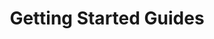 ---
title: Getting Started Guides
description: The following guides provide practical projects to learn Testcontainers by getting your hands dirty. Whether you’re looking to ramp up from zero to proficient, or are already an expert, there should be a guide for you.
featuredItems:
  - title: Introduction
    description: Learn the basics of how Testcontainers works.
    link: /guides/introducing-testcontainers/
    linkLabel: What is Testcontainers, and why should you use it?
  - title: Basic setup
    description: See how to use Testcontainers with Java.
    link: /guides/getting-started-with-testcontainers-for-java/
    linkLabel: Getting started with Testcontainers for Java
  - title: Your first project
    description: Integrate Testcontainers into a real project.
    link: /guides/testing-spring-boot-rest-api-using-testcontainers/
    linkLabel: Getting started with Testcontainers in a Java Spring Boot Project
---